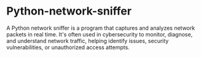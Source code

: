# Python-network-sniffer
A Python network sniffer is a program that captures and analyzes network packets in real time. It's often used in cybersecurity to monitor, diagnose, and understand network traffic, helping identify issues, security vulnerabilities, or unauthorized access attempts.
